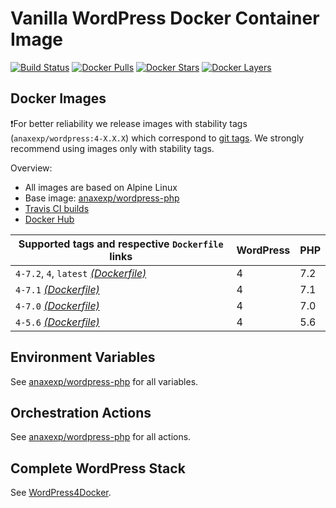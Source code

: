# Vanilla WordPress Docker Container Image

[![Build Status](https://travis-ci.org/anaxexp/wordpress.svg?branch=master)](https://travis-ci.org/anaxexp/wordpress)
[![Docker Pulls](https://img.shields.io/docker/pulls/anaxexp/wordpress.svg)](https://hub.docker.com/r/anaxexp/wordpress)
[![Docker Stars](https://img.shields.io/docker/stars/anaxexp/wordpress.svg)](https://hub.docker.com/r/anaxexp/wordpress)
[![Docker Layers](https://images.microbadger.com/badges/image/anaxexp/wordpress.svg)](https://microbadger.com/images/anaxexp/wordpress)

## Docker Images

❗For better reliability we release images with stability tags (`anaxexp/wordpress:4-X.X.X`) which correspond to [git tags](https://github.com/anaxexp/wordpress/releases). We strongly recommend using images only with stability tags. 

Overview:

* All images are based on Alpine Linux
* Base image: [anaxexp/wordpress-php](https://github.com/anaxexp/wordpress-php)
* [Travis CI builds](https://travis-ci.org/anaxexp/wordpress) 
* [Docker Hub](https://hub.docker.com/r/anaxexp/wordpress)

[_(Dockerfile)_]: https://github.com/anaxexp/wordpress/tree/master/4/Dockerfile

| Supported tags and respective `Dockerfile` links | WordPress | PHP |
| ------------------------------------------------ | --------- | --- |
| `4-7.2`, `4`, `latest` [_(Dockerfile)_]          | 4         | 7.2 |
| `4-7.1` [_(Dockerfile)_]                         | 4         | 7.1 |
| `4-7.0` [_(Dockerfile)_]                         | 4         | 7.0 |
| `4-5.6` [_(Dockerfile)_]                         | 4         | 5.6 |

## Environment Variables

See [anaxexp/wordpress-php](https://github.com/anaxexp/wordpress-php) for all variables.

## Orchestration Actions

See [anaxexp/wordpress-php](https://github.com/anaxexp/wordpress-php) for all actions.

## Complete WordPress Stack

See [WordPress4Docker](https://github.com/anaxexp/wordpress4docker).